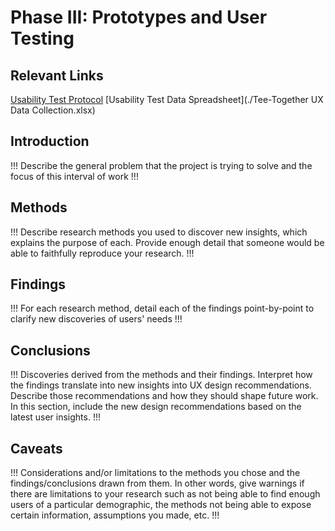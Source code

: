 # Phase III: Prototypes and User Testing

## Relevant Links

[Usability Test Protocol](./Tee-Together_Protocol.pdf)
[Usability Test Data Spreadsheet](./Tee-Together UX Data Collection.xlsx)

## Introduction

!!! Describe the general problem that the project is trying to solve and the focus of this interval of work !!!

## Methods

!!! Describe research methods you used to discover new insights, which explains the purpose of each. Provide enough detail that someone would be able to faithfully reproduce your research. !!!

## Findings

!!! For each research method, detail each of the findings point-by-point to clarify new discoveries of users' needs !!!

## Conclusions

!!! Discoveries derived from the methods and their findings. Interpret how the findings translate into new insights into UX design recommendations. Describe those recommendations and how they should shape future work. In this section, include the new design recommendations based on the latest user insights. !!!

## Caveats

!!! Considerations and/or limitations to the methods you chose and the findings/conclusions drawn from them. In other words, give warnings if there are limitations to your research such as not being able to find enough users of a particular demographic, the methods not being able to expose certain information, assumptions you made, etc. !!!
